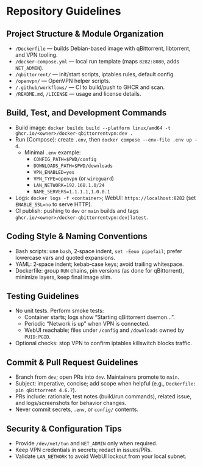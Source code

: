 # Repository Guidelines

## Project Structure & Module Organization

- `/Dockerfile` — builds Debian-based image with qBittorrent, libtorrent, and VPN tooling.
- `/docker-compose.yml` — local run template (maps `8282:8080`, adds `NET_ADMIN`).
- `/qbittorrent/` — init/start scripts, iptables rules, default config.
- `/openvpn/` — OpenVPN helper scripts.
- `/.github/workflows/` — CI to build/push to GHCR and scan.
- `/README.md`, `/LICENSE` — usage and license details.

## Build, Test, and Development Commands

- Build image: `docker buildx build --platform linux/amd64 -t ghcr.io/<owner>/docker-qbittorrentvpn:dev .`
- Run (Compose): create `.env`, then `docker compose --env-file .env up -d`.
  - Minimal `.env` example:
    - `CONFIG_PATH=$PWD/config`
    - `DOWNLOADS_PATH=$PWD/downloads`
    - `VPN_ENABLED=yes`
    - `VPN_TYPE=openvpn` (or `wireguard`)
    - `LAN_NETWORK=192.168.1.0/24`
    - `NAME_SERVERS=1.1.1.1,1.0.0.1`
- Logs: `docker logs -f <container>`; WebUI: `https://localhost:8282` (set `ENABLE_SSL=no` to serve HTTP).
- CI publish: pushing to `dev` or `main` builds and tags `ghcr.io/<owner>/docker-qbittorrentvpn:dev|latest`.

## Coding Style & Naming Conventions

- Bash scripts: use `bash`, 2‑space indent, `set -Eeuo pipefail`; prefer lowercase vars and quoted expansions.
- YAML: 2‑space indent; kebab‑case keys; avoid trailing whitespace.
- Dockerfile: group `RUN` chains, pin versions (as done for qBittorrent), minimize layers, keep final image slim.

## Testing Guidelines

- No unit tests. Perform smoke tests:
  - Container starts; logs show “Starting qBittorrent daemon…”.
  - Periodic “Network is up” when VPN is connected.
  - WebUI reachable; files under `/config` and `/downloads` owned by `PUID:PGID`.
- Optional checks: stop VPN to confirm iptables killswitch blocks traffic.

## Commit & Pull Request Guidelines

- Branch from `dev`; open PRs into `dev`. Maintainers promote to `main`.
- Subject: imperative, concise; add scope when helpful (e.g., `Dockerfile: pin qBittorrent 4.6.7`).
- PRs include: rationale, test notes (build/run commands), related issue, and logs/screenshots for behavior changes.
- Never commit secrets, `.env`, or `config/` contents.

## Security & Configuration Tips

- Provide `/dev/net/tun` and `NET_ADMIN` only when required.
- Keep VPN credentials in secrets; redact in issues/PRs.
- Validate `LAN_NETWORK` to avoid WebUI lockout from your local subnet.
